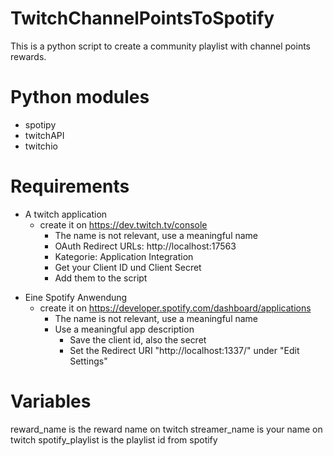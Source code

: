 # TwitchChannelPointsToSpotify
This is a python script to create a community playlist with channel points rewards.

# Python modules
  * spotipy
  * twitchAPI
  * twitchio

# Requirements
  * A twitch application
    - create it on https://dev.twitch.tv/console
      - The name is not relevant, use a meaningful name
      - OAuth Redirect URLs: http://localhost:17563
      - Kategorie: Application Integration
      - Get your Client ID und Client Secret
      - Add them to the script

- Eine Spotify Anwendung
  - create it on https://developer.spotify.com/dashboard/applications
    - The name is not relevant, use a meaningful name
    - Use a meaningful app description
      - Save the client id, also the secret
      - Set the Redirect URI "http://localhost:1337/" under "Edit Settings"

# Variables
reward_name is the reward name on twitch 
streamer_name is your name on twitch
spotify_playlist is the playlist id from spotify 
